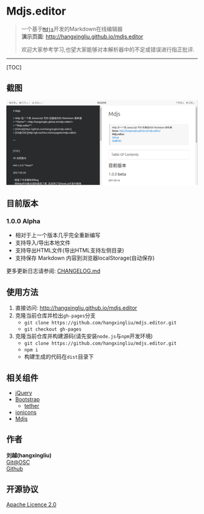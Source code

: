 # Mdjs.editor

> 一个基于[`Mdjs`][mdjs]开发的Markdown在线编辑器   
> **演示页面**: <http://hangxingliu.github.io/mdjs.editor>
> 
> 欢迎大家参考学习,也望大家能够对本解析器中的不足或错误进行指正批评.

[mdjs]: https://github.com/hangxingliu/mdjs

---

[TOC]

## 截图

![](readme/screenshot1.png)

## 目前版本 

### 1.0.0 **Alpha**

- 相对于上一个版本几乎完全重新编写
- 支持导入/导出本地文件
- 支持导出HTML文件(导出HTML支持左侧目录)
- 支持保存 Markdown 内容到浏览器localStorage(自动保存)

更多更新日志请参阅: [CHANGELOG.md](CHANGELOG.md)

## 使用方法

1. 直接访问: <http://hangxingliu.github.io/mdjs.editor>  
2. 克隆当前仓库并检出`gh-pages`分支
	- `git clone https://github.com/hangxingliu/mdjs.editor.git`
	- `git checkout gh-pages`
3. 克隆当前仓库并构建源码(请先安装`node.js`与`npm`开发环境)
	- `git clone https://github.com/hangxingliu/mdjs.editor.git`
	- `npm i`
	- 构建生成的代码在`dist`目录下


## 相关组件

- [jQuery](http://jquery.com/)
- [Bootstrap](http://getbootstrap.com/)
	- [tether](http://tether.io/docs/welcome)
- [ionicons](http://ionicons.com/)
- [Mdjs][mdjs]

## 作者

**刘越(hangxingliu)**   
[Git@OSC](https://git.oschina.net/voyageliu)   
[Github](https://github.com/hangxingliu)

## 开源协议

[Apache Licence 2.0](LICENSE)